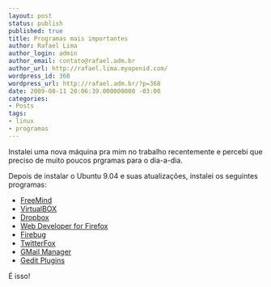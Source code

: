 ```yaml
---
layout: post
status: publish
published: true
title: Programas mais importantes
author: Rafael Lima
author_login: admin
author_email: contato@rafael.adm.br
author_url: http://rafael.lima.myopenid.com/
wordpress_id: 368
wordpress_url: http://rafael.adm.br/?p=368
date: 2009-08-11 20:06:39.000000000 -03:00
categories:
- Posts
tags:
- linux
- programas
---
```

Instalei uma nova m&aacute;quina pra mim no trabalho recentemente e percebi que preciso de muito poucos prgramas para o dia-a-dia.

Depois de instalar o Ubuntu 9.04 e suas atualiza&ccedil;&otilde;es, instalei os seguintes programas:
<ul>
	<li><a href="http://freemind.sourceforge.net/">FreeMind</a></li>
	<li><a href="http://www.virtualbox.org/">VirtualBOX</a></li>
	<li><a href="http://www.getdropbox.com/">Dropbox</a></li>
	<li><a href="http://chrispederick.com/work/web-developer/">Web Developer for Firefox</a></li>
	<li><a href="http://getfirebug.com/">Firebug</a></li>
	<li><a href="http://twitterfox.net/">TwitterFox</a></li>
	<li><a href="http://longfocus.com/firefox/gmanager/">GMail Manager</a></li>
	<li><a href="http://live.gnome.org/Gedit/Plugins">Gedit Plugins</a></li>
</ul>
&Eacute; isso!
